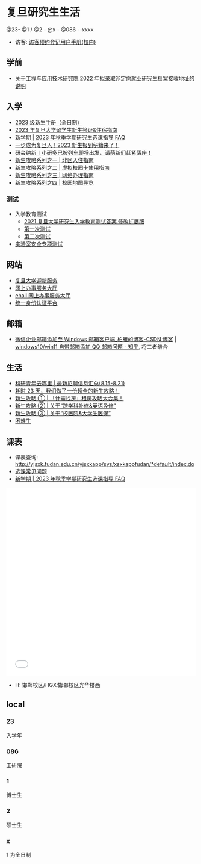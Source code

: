 # 复旦研究生生活

@23- @1 / @2 - @x - @086 --xxxx

- 访客: <a class="Pages" target="_blank" href="./assets/pdf/访客预约登记用户手册(校内).pdf">访客预约登记用户手册(校内)</a>

## 学前

- [关于工程与应用技术研究院 2022 年拟录取非定向就业研究生档案接收地址的说明](https://faet.fudan.edu.cn/bb/4c/c23954a441164/page.htm)

## 入学

- [2023 级新生手册（全日制）](https://book.yunzhan365.com/qlcbo/ztyc/mobile/index.html)
- [2023 年复旦大学留学生新生签证&住宿指南](https://iso.fudan.edu.cn/ce/8d/c18343a511629/page.htm)
- [新学期 | 2023 年秋季学期研究生选课指导 FAQ](https://mp.weixin.qq.com/s/HD8Tb6zFpliYQ8Ku3cONaw)
- [一步成为复旦人！2023 新生报到秘籍来了！](https://mp.weixin.qq.com/s/oD8wbJzqziFGOcQHFJFR0g)
- [研会纳新丨小研多巴胺列车即将出发，请萌新们赶紧落座！](https://mp.weixin.qq.com/s/QtO7cWxo25vH6Df9egAv_w)
- [新生攻略系列之一 | 北区入住指南](https://mp.weixin.qq.com/s/H-j13YI2PPA60_yZxx--hw)
- [新生攻略系列之二 | 虚拟校园卡使用指南](https://mp.weixin.qq.com/s/GLSXByvl2-NLaHi7SlOvmA)
- [新生攻略系列之三 | 网络办理指南](https://mp.weixin.qq.com/s/M9-V_-7aa7xl2xeDUbYLog)
- [新生攻略系列之四 | 校园地图导览](https://mp.weixin.qq.com/s/1yKkK4Hyt1esFo3UgeZBbw)

### 测试

- 入学教育测试
  - [2021 复旦大学研究生入学教育测试答案 修改扩展版](https://baijiahao.baidu.com/s?id=1710683406328236478&wfr=spider&for=pc)
  - <a class="Pages" target="_blank" href="./assets/dirt/2023级研究生入学教育测试_ 2023级研究生入学教育测试.pdf">第一次测试</a>
  - <a class="Pages" target="_blank" href="./assets/dirt/2023级研究生入学教育测试_ 2023级研究生入学教育测试.html">第二次测试</a>
- <a class="Pages" target="_blank" href="./assets/dirt/实验室安全考试系统.html">实验室安全专项测试</a>

## 网站

- [复旦大学迎新服务](https://freshman.fudan.edu.cn/index.action)
- [网上办事服务大厅](https://yzsfwapp.fudan.edu.cn/new/index.html)
- [ehall 网上办事服务大厅](https://ehall.fudan.edu.cn/ywtb-portal/fudan/index.html#/hall)
- [统一身份认证平台](https://uis.fudan.edu.cn/authserver/login)

## 邮箱

- [微信企业邮箱添加至 Windows 邮箱客户端\_柏雁的博客-CSDN 博客](https://blog.csdn.net/qq_18427785/article/details/127666491) | [windows10/win11 自带邮箱添加 QQ 邮箱问题 - 知乎](https://zhuanlan.zhihu.com/p/567873303), 将二者结合

## 生活

- [科研青年去哪里 | 最新招聘信息汇总(8.15-8.21)](https://mp.weixin.qq.com/s/fWaOTK7YedXCfjrbR53W7Q)
- [耗时 23 天，我们做了一份超全的新生攻略！](https://mp.weixin.qq.com/s/266UtIxE3X8COkuzEKlGgw)
- [新生攻略 ① | 「计需找房」租房攻略大合集！](https://mp.weixin.qq.com/s/kdg0LiOr1cAx1zqBCcZ2gQ)
- [新生攻略 ② | 关于“跨学科补修&英语免修”](https://mp.weixin.qq.com/s/8Yv1ZgZxBvRVO9qwGQtozg)
- [新生攻略 ③ | 关于“校医院&大学生医保”](https://mp.weixin.qq.com/s/L7ZWO2S5ShG5OIyuScdcmQ)
- [困难生](https://yzsfwapp.fudan.edu.cn/ygapp/sys/yjsknsappfudan/*default/index.do#/difficulties)

## 课表

- 课表查询: http://yjsxk.fudan.edu.cn/yjsxkapp/sys/xsxkappfudan/*default/index.do
- <a class="Pages" target="_blank" href="./assets/pdf/选课常见问题.pdf">选课常见问题</a>
- [新学期 | 2023 年秋季学期研究生选课指导 FAQ](https://mp.weixin.qq.com/s/HD8Tb6zFpliYQ8Ku3cONaw)

<iframe class="Pages" src="./assets/course/index.html" width="100%" height="500" frameborder="0" allowfullscreen="true"></iframe>

- H: 邯郸校区/HGX:邯郸校区光华楼西

## local

### 23

入学年

### 086

工研院

### 1

博士生

### 2

硕士生

### x

1 为全日制
